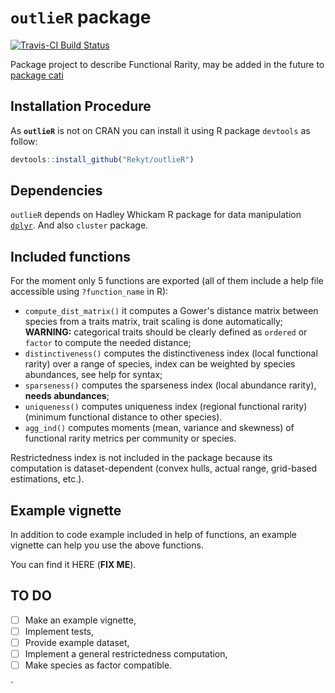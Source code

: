 # `outlieR` package
[![Travis-CI Build Status](https://travis-ci.org/Rekyt/outlieR.svg?branch=master)](https://travis-ci.org/Rekyt/outlieR)

Package project to describe Functional Rarity, may be added in the future to [package cati](http://github.com/adrientaudiere/cati/)

## Installation Procedure

As **`outlieR`** is not on CRAN you can install it using R package `devtools` as follow:

```r
devtools::install_github("Rekyt/outlieR")
```

## Dependencies

`outlieR` depends on Hadley Whickam R package for data manipulation [`dplyr`](http://github.com/hadley/dplyr). And also `cluster` package.

## Included functions

For the moment only 5 functions are exported (all of them include a help file accessible using `?function_name` in R):

- `compute_dist_matrix()`  it computes a Gower's distance matrix between species from a traits matrix, trait scaling is done automatically; **WARNING:** categorical traits should be clearly defined as `ordered` or `factor` to compute the needed distance;
- `distinctiveness()` computes the distinctiveness index (local functional rarity) over a range of species, index can be weighted by species abundances, see help for syntax;
- `sparseness()` computes the sparseness index (local abundance rarity), **needs abundances**;
- `uniqueness()` computes uniqueness index (regional functional rarity) (minimum functional distance to other species).
- `agg_ind()` computes moments (mean, variance and skewness) of functional rarity metrics per community or species.

Restrictedness index is not included in the package because its computation is dataset-dependent (convex hulls, actual range, grid-based estimations, etc.).

## Example vignette

In addition to code example included in help of functions, an example vignette can help you use the above functions.

You can find it HERE (**FIX ME**).


## TO DO

- [ ] Make an example vignette,
- [ ] Implement tests,
- [ ] Provide example dataset,
- [ ] Implement a general restrictedness computation,
- [ ] Make species as factor compatible.

`

